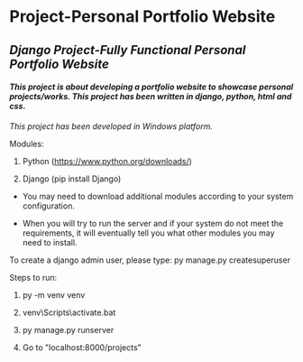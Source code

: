 # Project-Personal Portfolio Website
 
 
 ## *Django Project-Fully Functional Personal Portfolio Website*
 
 #### *This project is about developing a portfolio website to showcase personal projects/works. This project has been written in django, python, html and css.*

*This project has been developed in Windows platform.*

Modules:

1. Python (https://www.python.org/downloads/)

2. Django (pip install Django)

* You may need to download additional modules according to your system configuration.

* When you will try to run the server and if your system do not meet the requirements, it will eventually tell you what other modules you may need to install. 

To create a django admin user, please type: py manage.py createsuperuser

Steps to run:

1. py -m venv venv

2. venv\Scripts\activate.bat

3. py manage.py runserver

4. Go to "localhost:8000/projects"

